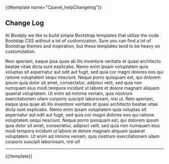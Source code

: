 {{#template name="Cpanel_helpChangelog"}}

## Change Log

At Bootply we like to build simple Bootstrap templates that utilize the code Bootstap CSS without a lot of customization. Sure you can
find a lot of Bootstrap themes and inspiration, but these templates tend to be heavy on customization.



Rem aperiam, eaque ipsa quae ab illo inventore veritatis et quasi architecto beatae vitae
dicta sunt explicabo. Nemo enim ipsam voluptatem quia voluptas sit aspernatur aut odit aut fugit, sed quia cor magni dolores
eos qui ratione voluptatem sequi nesciunt. Neque porro quisquam est, qui dolorem ipsum quia dolor sit amet, consectetur, adipisci velit,
sed quia non numquam eius modi tempora incidunt ut labore et dolore magnam aliquam quaerat voluptatem.
Ut enim ad minima veniam, quis nostrum exercitationem ullam corporis suscipit laboriosam, nisi ut.
Rem aperiam, eaque ipsa quae ab illo inventore veritatis et quasi architecto beatae vitae
dicta sunt explicabo. Nemo enim ipsam voluptatem quia voluptas sit aspernatur aut odit aut fugit, sed quia cor magni dolores
eos qui ratione voluptatem sequi nesciunt. Neque porro quisquam est, qui dolorem ipsum quia dolor sit amet, consectetur, adipisci velit,
sed quia non numquam eius modi tempora incidunt ut labore et dolore magnam aliquam quaerat voluptatem.
Ut enim ad minima veniam, quis nostrum exercitationem ullam corporis suscipit laboriosam, nisi ut!

---
    
{{/template}}

